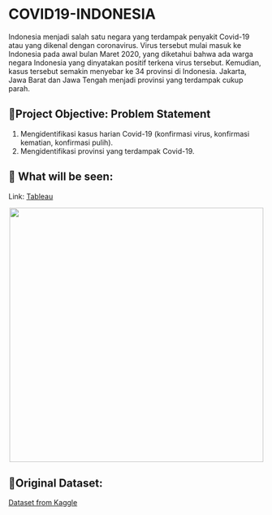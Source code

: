 # COVID19-INDONESIA
Indonesia menjadi salah satu negara yang terdampak penyakit Covid-19 atau yang dikenal dengan coronavirus. Virus tersebut mulai masuk ke Indonesia pada awal bulan Maret 2020, yang diketahui bahwa ada warga negara Indonesia yang dinyatakan positif terkena virus tersebut. Kemudian, kasus tersebut semakin menyebar ke 34 provinsi di Indonesia. Jakarta, Jawa Barat dan Jawa Tengah menjadi provinsi yang terdampak cukup parah.

## 🎯Project Objective: Problem Statement
1. Mengidentifikasi kasus harian Covid-19 (konfirmasi virus, konfirmasi kematian, konfirmasi pulih).
2. Mengidentifikasi provinsi yang terdampak Covid-19.

## 👀 What will be seen:
Link: [Tableau](https://public.tableau.com/views/COVID-19InIndonesiaInteractiveDashboard/Dashboard?:language=en-US&:display_count=n&:origin=viz_share_link)

<div align="center">
  <img src="https://user-images.githubusercontent.com/117008370/207339991-e7f8acdb-880b-41e9-b76c-e10d8c88626c.png" width="500px">
</div>

## 📍Original Dataset:
[Dataset from Kaggle](https://www.kaggle.com/datasets/hendratno/covid19-indonesia)
